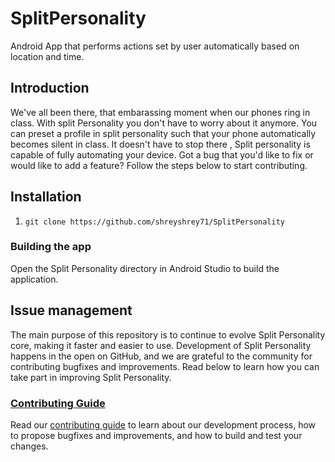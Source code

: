 # SplitPersonality

Android App that performs actions set by user automatically based on location and time.

## Introduction

We've all been there, that embarassing moment when our phones ring in class. With split Personality you don't have to worry about it anymore. You can preset a profile in split personality such that your phone automatically becomes silent in class. It doesn't have to stop there , Split personality is capable of fully automating your device. Got a bug that you'd like to fix or would like to add a feature? Follow the steps below to start contributing.

## Installation

1. `git clone https://github.com/shreyshrey71/SplitPersonality`

### Building the app
Open the Split Personality directory in Android Studio to build the application.


## Issue management


The main purpose of this repository is to continue to evolve Split Personality core, making it faster and easier to use. Development of Split Personality happens in the open on GitHub, and we are grateful to the community for contributing bugfixes and improvements. Read below to learn how you can take part in improving Split Personality.

### [Contributing Guide](CONTRIBUTING.md)

Read our [contributing guide](CONTRIBUTING.md) to learn about our development process, how to propose bugfixes and improvements, and how to build and test your changes.
